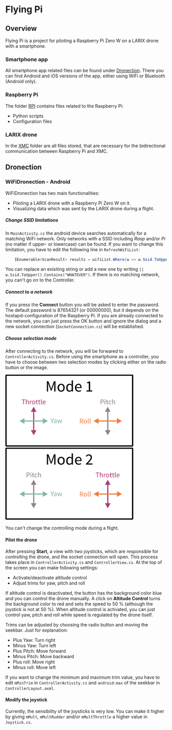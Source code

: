 # Flying Pi
## Overview
Flying Pi is a project for piloting a Raspberry Pi Zero W on a LARIX drone with a smartphone.
### Smartphone app
All smartphone app related files can be found under [Dronection](https://github.com/sguertl/Flying_Pi/tree/master/Dronection). There you can find Android and iOS versions of the app, either using WiFi or Bluetooth (Android only).

### Raspberry Pi
The folder [RPI](https://github.com/sguertl/Flying_Pi/tree/master/RPI) contains files related to the Raspberry Pi:
+ Python scripts
+ Configuration files

### LARIX drone
In the [XMC](https://github.com/sguertl/Flying_Pi/tree/master/XMC) folder are all files stored, that are necessary for the bidirectional communication between Raspberry Pi and XMC.

## Dronection
### WiFiDronection - Android
WiFiDronection has two main functionalities:
+ Piloting a LARIX drone with a Raspberry Pi Zero W on it.
+ Visualizing data which was sent by the LARIX drone during a flight.
##### Change SSID limitations
In `MainActivity.cs` the android device searches automatically for a matching WiFi network. Only networks with a SSID including *Rasp* and/or *Pi* (no matter if upper- or lowercase) can be found. If you want to change this limitation, you have to edit the following line in `RefreshWiFiList`:
```C#
    IEnumerable<ScanResult> results = wifiList.Where(w => w.Ssid.ToUpper().Contains("RASP") || w.Ssid.ToUpper().Contains("PI"));
```
You can replace an exisiting string or add a new one by writing `|| w.Ssid.ToUpper().Contains("WHATEVER")`.
If there is no matching network, you can't go on to the Controller.
##### Connect to a network
If you press the __Connect__ button you will be asked to enter the password. The default password is 87654321 (or 00000000), but it depends on the hostapd-configuration of the Raspberry Pi. If you are already connected to the network, you can just press the OK button and ignore the dialog and a new socket connection (`SocketConnection.cs`) will be established.

##### Choose selection mode
After connecting to the network, you will be forwared to `ControllerActivity.cs`. Before using the smartphone as a controller, you have to choose between two selection modes by clicking either on the radio button or the image.

<img src="https://github.com/sguertl/Flying_Pi/blob/master/Res/Images/mode1.png" alt="Mode 1" width="400"><img src="https://github.com/sguertl/Flying_Pi/blob/master/Res/Images/mode2.png" alt="Mode 2" width="400">

You can't change the controlling mode during a flight.

#### Pilot the drone
After pressing __Start__, a view with two joysticks, which are responsible for controlling the drone, and the socket connection will open. This process takes place in `ControllerActivity.cs` and `ControllerView.cs`. 
At the top of the screen you can make following settings:
+ Activate/deactivate altitude control
+ Adjust trims for yaw, pitch and roll

If altitude control is deactivated, the button has the background color blue and you can control the drone manually. A click on __Altitude Control__ turns the background color to red and sets the speed to 50 % (although the joystick is not at 50 %). When altitude control is activated, you can just control yaw, pitch and roll while speed is regulated by the drone itself.

Trims can be adjusted by choosing the radio button and moving the seekbar. Just for explanation:
+ Plus Yaw: Turn right
+ Minus Yaw: Turn left
+ Plus Pitch: Move forward
+ Minus Pitch: Move backward
+ Plus roll: Move right
+ Minus roll: Move left

If you want to change the minimum and maximum trim value, you have to edit `mMinTrim` in `ControllerActivity.cs` and `android:max` of the seekbar in `ControllerLayout.axml`.

#### Modify the joystick
Currently, the sensibility of the joysticks is very low. You can make it higher by giving `mMult`, `mMultRudder` and/or `mMultThrottle` a higher value in `Joystick.cs`.
